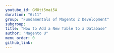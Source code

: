 ```yaml
---
youtube_id: GMOtt5mai5A
duration: "6:11"
group: "Fundamentals of Magento 2 Development"
subgroup:
title: "How to Add a New Table to a Database"
author: "Magento U"
menu_order: 0
github_link:
---
```

